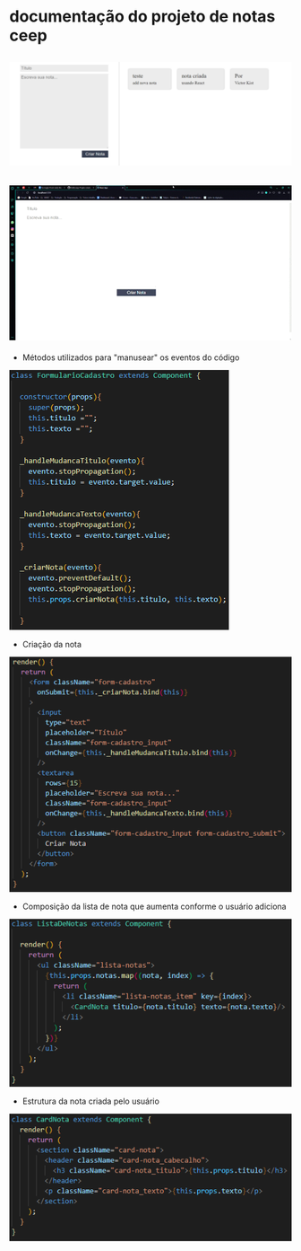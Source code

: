 # documentação do projeto de notas ceep

## ![img do projeto](./img/interface.png)

## ![gif do projeto](./img/React-App.gif)

* Métodos utilizados para "manusear" os eventos do código

![img das funcoes FormularioCadastro](./img/FormularioCadastro_metodos.png)

* Criação da nota 

![img das funcoes FormularioCadastro](./img/FormularioCadastro_render.png)

* Composição da lista de nota que aumenta conforme o usuário adiciona

![img da ListaDeNotas](./img/ListaDeNotas.png)

* Estrutura da nota criada pelo usuário

![img do Card da Card](./img/CardNota.png)
